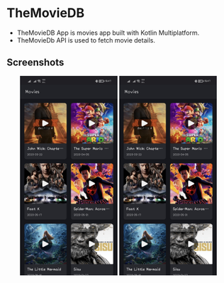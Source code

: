 # TheMovieDB
* TheMovieDB App is movies app built with Kotlin Multiplatform.
* TheMovieDb API is used to fetch movie details.

## Screenshots
<p align="center">
  <img src="Screenshots/Android1.jpg" height="450" width="220">
  <img src="Screenshots/Android1.jpg" height="450" width="220">
</p>
